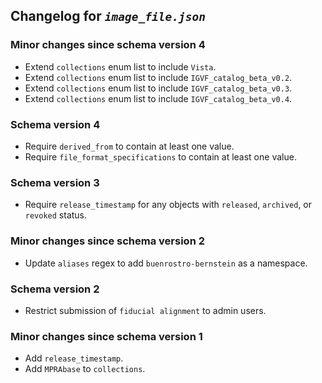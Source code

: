 ## Changelog for *`image_file.json`*

### Minor changes since schema version 4

* Extend `collections` enum list to include `Vista`.
* Extend `collections` enum list to include `IGVF_catalog_beta_v0.2`.
* Extend `collections` enum list to include `IGVF_catalog_beta_v0.3`.
* Extend `collections` enum list to include `IGVF_catalog_beta_v0.4`.

### Schema version 4

* Require `derived_from` to contain at least one value.
* Require `file_format_specifications` to contain at least one value.

### Schema version 3

* Require `release_timestamp` for any objects with `released`, `archived`, or `revoked` status.

### Minor changes since schema version 2

* Update `aliases` regex to add `buenrostro-bernstein` as a namespace.

### Schema version 2

* Restrict submission of `fiducial alignment` to admin users.

### Minor changes since schema version 1

* Add `release_timestamp`.
* Add `MPRAbase` to `collections`.
